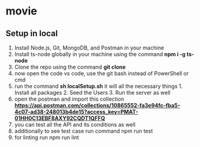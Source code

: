 # movie
## Setup in local 
1. Install Node.js, Git, MongoDB, and Postman  in your machine
2. Install ts-node globally in your machine using the command **npm i -g ts-node**
3. Clone the repo using the command  **git clone <repor url>**
4. now open the code vs code, use the git bash instead of PowerShell or cmd
5. run the command **sh localSetup.sh** it will all the necessary things
               1. Install all packages
               2. Seed the Users
               3. Run the server as well
7. open the postman and import this collection **https://api.postman.com/collections/10865552-fa3e94fc-fba5-4c07-ad38-248013b4de15?access_key=PMAT-01HH0C13EBF8AXY92CQDT1QFFQ**
8. you can test all the API and its conditions as well
9. additionally to see test case run command npm run test
10. for linting run npm run lint

